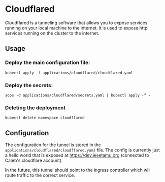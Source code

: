 # Cloudflared
Cloudflared is a tunneling software that allows you to expose services running on your local machine to the internet. It is used to expose http services running on the cluster to the internet.

## Usage

### Deploy the main configuration file:
`kubectl apply -f applications/cloudflared/cloudflared.yaml`

### Deploy the secrets:
`sops -d applications/cloudflared/secrets.yaml | kubectl apply -f -`

### Deleting the deployment
`kubectl delete namespace cloudflared`

## Configuration
The configuration for the tunnel is stored in the `applications/cloudflared/cloudflared.yaml` file. The config is currently just a hello world that is exposed at https://dev.ieeetamu.org (connected to Caleb's cloudflare account).

In the future, this tunnel should point to the ingress controller which will route traffic to the correct service.